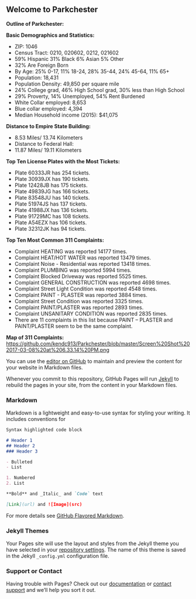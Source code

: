 ## Welcome to Parkchester

**Outline of Parkchester:**

**Basic Demographics and Statistics:**
- ZIP: 1046
- Census Tract: 0210, 020602, 0212, 021602
- 59% Hispanic 31% Black 6% Asian 5% Other 
- 32% Are Foreign Born
- By Age: 25% 0-17, 11% 18-24, 28% 35-44, 24% 45-64, 11% 65+
- Population: 18,431
- Population Density: 49,850 per square mile
- 24% College grad, 46% High School grad, 30% less than High School
- 29% Proverty, 14% Unemployed, 54% Rent Burdened 
- White Collar employed: 8,653
- Blue collar employed: 4,394
- Median Household income (2015): $41,075
  
**Distance to Empire State Building:** 
- 8.53 Miles/ 13.74 Kilometers
- Distance to Federal Hall:
- 11.87 Miles/ 19.11 Kilometers

**Top Ten License Plates with the Most Tickets:**
- Plate 60333JR has 254 tickets.
- Plate 30939JX has 190 tickets.
- Plate 12428JB has 175 tickets.
- Plate 49839JG has 166 tickets.
- Plate 83548JU has 140 tickets.
- Plate 51974JS has 137 tickets.
- Plate 41988JX has 136 tickets.
- Plate 91729MC has 108 tickets.
- Plate A54EZX has 106 tickets.
- Plate 32312JK has 94 tickets.

**Top Ten Most Common 311 Complaints:**
- Complaint	HEATING	was	reported	14177	times.
- Complaint	HEAT/HOT	WATER	was	reported	13479	times.
- Complaint	Noise	- Residential	was	reported	13418	times.
- Complaint	PLUMBING	was	reported	5994	times.
- Complaint	Blocked	Driveway	was	reported	5525	times.
- Complaint	GENERAL	CONSTRUCTION	was	reported	4698	times.
- Complaint	Street	Light	Condition	was	reported	4548	times.
- Complaint	PAINT	- PLASTER	was	reported	3884	times.
- Complaint	Street	Condition	was	reported	3325	times.
- Complaint	PAINT/PLASTER	was	reported	2893	times.
- Complaint	UNSANITARY	CONDITION	was	reported	2835	times.
- There	are	11	complaints	in	this	list	because	PAINT	– PLASTER	and	PAINT/PLASTER	seem	to	be the	same	complaint.
  
**Map of 311 Complaints:**
https://github.com/kendc913/Parkchester/blob/master/Screen%20Shot%202017-03-08%20at%206.33.14%20PM.png































You can use the [editor on GitHub](https://github.com/kendc913/Parkchester/edit/master/README.md) to maintain and preview the content for your website in Markdown files.

Whenever you commit to this repository, GitHub Pages will run [Jekyll](https://jekyllrb.com/) to rebuild the pages in your site, from the content in your Markdown files.

### Markdown

Markdown is a lightweight and easy-to-use syntax for styling your writing. It includes conventions for

```markdown
Syntax highlighted code block

# Header 1
## Header 2
### Header 3

- Bulleted
- List

1. Numbered
2. List

**Bold** and _Italic_ and `Code` text 

[Link](url) and ![Image](src)
```

For more details see [GitHub Flavored Markdown](https://guides.github.com/features/mastering-markdown/).

### Jekyll Themes

Your Pages site will use the layout and styles from the Jekyll theme you have selected in your [repository settings](https://github.com/kendc913/Parkchester/settings). The name of this theme is saved in the Jekyll `_config.yml` configuration file.

### Support or Contact

Having trouble with Pages? Check out our [documentation](https://help.github.com/categories/github-pages-basics/) or [contact support](https://github.com/contact) and we’ll help you sort it out.
